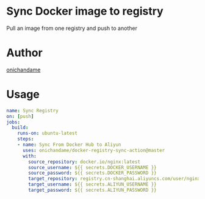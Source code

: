# Sync Docker image to registry

Pull an image from one registry and push to another
# Author

[onichandame](https://onichandame.com)

# Usage

```yaml
name: Sync Registry
on: [push]
jobs:
  build:
    runs-on: ubuntu-latest
    steps:
    - name: Sync From Docker Hub to Aliyun
      uses: onichandame/docker-registry-sync-action@master
      with:
        source_repository: docker.io/nginx:latest
        source_username: ${{ secrets.DOCKER_USERNAME }}
        source_password: ${{ secrets.DOCKER_PASSWORD }}
        target_repository: registry.cn-shanghai.aliyuncs.com/user/nginx:latest
        target_username: ${{ secrets.ALIYUN_USERNAME }}
        target_password: ${{ secrets.ALIYUN_PASSWORD }}
```
